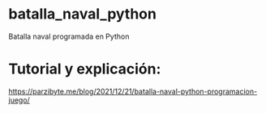 # batalla_naval_python
 Batalla naval programada en Python

# Tutorial y explicación:

https://parzibyte.me/blog/2021/12/21/batalla-naval-python-programacion-juego/